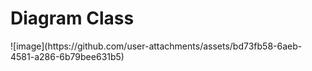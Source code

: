 <h1>Diagram Class</h1>
![image](https://github.com/user-attachments/assets/bd73fb58-6aeb-4581-a286-6b79bee631b5)
